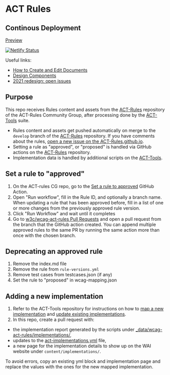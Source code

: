 # ACT Rules

## Continous Deployment

[Preview](https://wai-wcag-act-rules.netlify.app/)

[![Netlify Status](https://api.netlify.com/api/v1/badges/f053b1b3-85d4-4105-926b-9b30bebe83c0/deploy-status)](https://app.netlify.com/sites/wai-wcag-act-rules/deploys)

Useful links:
- [How to Create and Edit Documents](https://wai-website-theme.netlify.app/writing/)
- [Design Components](https://wai-website-theme.netlify.app/components/)
- [2021 redesign: open issues](https://github.com/w3c/wai-wcag-supporting-documents-redesign/issues/)

## Purpose

This repo receives Rules content and assets from the [ACT-Rules](https://github.com/act-rules/act-rules.github.io/) repository of the ACT-Rules Community Group, after processing done by the [ACT-Tools](https://github.com/act-rules/act-tools/) suite.

- Rules content and assets get pushed automatically on merge to the `develop` branch of the [ACT-Rules](https://github.com/act-rules/act-rules.github.io/) repository. If you have comments about the rules, [open a new issue on the ACT-Rules.github.io](https://www.github.com/act-rules/act-rules.github.io/issues/new/choose/).
- Setting a rule as "approved", or "proposed" is handled via GitHub actions on the [ACT-Rules](https://github.com/act-rules/act-rules.github.io/) repository.
- Implementation data is handled by additional scripts on the [ACT-Tools](https://github.com/act-rules/act-tools/).

## Set a rule to "approved"

1. On the ACT-rules CG repo, go to the [Set a rule to approved](https://github.com/act-rules/act-rules.github.io/actions/workflows/approve-rule.yml) GitHub Action.
2. Open "Run workflow", fill in the Rule ID, and optionally a branch name. When updating a rule that has been approved before, fill in a list of one or more changes from the previously approved rule version. 
3. Click "Run Workflow" and wait until it completes
4. Go to [w3c/wcag-act-rules Pull Requests](https://github.com/w3c/wcag-act-rules/pulls) and open a pull request from the branch that the GitHub action created.
    You can append multiple approved rules to the same PR by running the same action more than once with the chosen branch.

## Deprecating an approved rule

1. Remove the index.md file
2. Remove the rule from `rule-versions.yml`
3. Remove test cases from testcases.json (if any)
4. Set the rule to "proposed" in wcag-mapping.json

## Adding a new implementation

1. Refer to the ACT-Tools repository for instructions on how to [map a new implementation](https://github.com/act-rules/act-tools/#map-an-implementation) and [update existing implementations](https://github.com/act-rules/act-tools/#implementation-batch-update). 
2. In this repo, create a pull request with:
  - the implementation report generated by the scripts under [_data/wcag-act-rules/implementations/](https://github.com/w3c/wcag-act-rules/tree/main/_data/wcag-act-rules/implementations/),
  - updates to the [act-implementations.yml](https://github.com/w3c/wcag-act-rules/tree/main/_data/wcag-act-rules/act-implementations.yml) file,
  - a new page for the implementation details to show up on the WAI website under `content/implementations/`. 

  To avoid errors, copy an existing yml block and implementation page and replace the values with the ones for the new mapped implementation.
